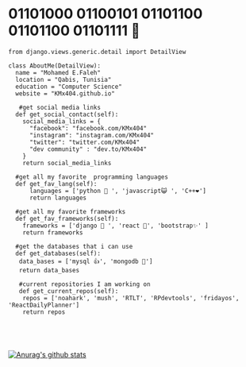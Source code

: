 # 01101000 01100101 01101100 01101100 01101111  👋

```Shell
from django.views.generic.detail import DetailView

class AboutMe(DetailView):
  name = "Mohamed E.Faleh"
  location = "Qabis, Tunisia"
  education = "Computer Science"
  website = "KMx404.github.io"
  
   #get social media links
  def get_social_contact(self):
    social_media_links = {
      "facebook": "facebook.com/KMx404"
      "instagram": "instagram.com/KMx404"
      "twitter": "twitter.com/KMx404"
      "dev community" : "dev.to/KMx404"      
    }    
    return social_media_links 
  
  #get all my favorite  programming languages
  def get_fav_lang(self):
      languages = ['python 🐍 ', 'javascript😺 ', 'C++❤️']
      return languages
      
  #get all my favorite frameworks
  def get_fav_frameworks(self):
    frameworks = ['django 🔫 ', 'react 🎯', 'bootstrap✨' ]
    return frameworks
   
  #get the databases that i can use
  def get_databases(self):
   data_bases = ['mysql 👍', 'mongodb 🍃']
   return data_bases
   
   #current repositories I am working on 
   def get_current_repos(self): 
    repos = ['noahark', 'mush', 'RTLT', 'RPdevtools', 'fridayos', 'ReactDailyPlanner']
    return repos 
   
   
   
   
   ```
   
   [![Anurag's github stats](https://github-readme-stats.vercel.app/api?username=KMx404)](https://github.com/anuraghazra/github-readme-stats) 

